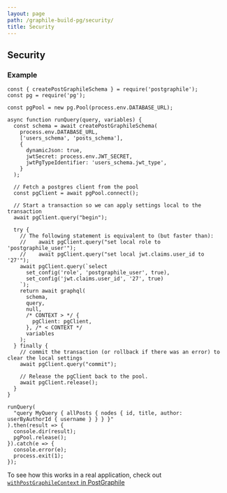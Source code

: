 ```yaml
---
layout: page
path: /graphile-build-pg/security/
title: Security
---
```


## Security


### Example

```js{21,28-29,35-37,42}
const { createPostGraphileSchema } = require('postgraphile');
const pg = require('pg');

const pgPool = new pg.Pool(process.env.DATABASE_URL);

async function runQuery(query, variables) {
  const schema = await createPostGraphileSchema(
    process.env.DATABASE_URL,
    ['users_schema', 'posts_schema'],
    {
      dynamicJson: true,
      jwtSecret: process.env.JWT_SECRET,
      jwtPgTypeIdentifier: 'users_schema.jwt_type',
    }
  );

  // Fetch a postgres client from the pool
  const pgClient = await pgPool.connect();

  // Start a transaction so we can apply settings local to the transaction
  await pgClient.query("begin");

  try {
    // The following statement is equivalent to (but faster than):
    //    await pgClient.query("set local role to 'postgraphile_user'");
    //    await pgClient.query("set local jwt.claims.user_id to '27'");
    await pgClient.query(`select
      set_config('role', 'postgraphile_user', true),
      set_config('jwt.claims.user_id', '27', true)
    `);
    return await graphql(
      schema,
      query,
      null,
      /* CONTEXT > */ {
        pgClient: pgClient,
      }, /* < CONTEXT */
      variables
    );
  } finally {
    // commit the transaction (or rollback if there was an error) to clear the local settings
    await pgClient.query("commit");

    // Release the pgClient back to the pool.
    await pgClient.release();
  }
}

runQuery(
  "query MyQuery { allPosts { nodes { id, title, author: userByAuthorId { username } } } }"
).then(result => {
  console.dir(result);
  pgPool.release();
}).catch(e => {
  console.error(e);
  process.exit(1);
});
```

<!-- TODO: ensure this example works. -->

To see how this works in a real application, check out
[`withPostGraphileContext` in
PostGraphile](https://github.com/graphile/postgraphile/blob/master/src/postgraphile/withPostGraphileContext.ts)
